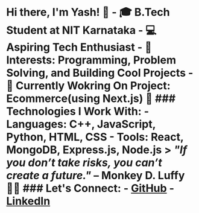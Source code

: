 # Hi there, I'm Yash! 👋  - 🎓 B.Tech Student at NIT Karnataka - 💻 Aspiring Tech Enthusiast - 🌟 Interests: Programming, Problem Solving, and Building Cool Projects - 🚀 Currently Wokring On Project: Ecommerce(using Next.js) 🎵  ### Technologies I Work With: - Languages: C++, JavaScript, Python, HTML, CSS - Tools: React, MongoDB, Express.js, Node.js  > *"If you don’t take risks, you can’t create a future."* – Monkey D. Luffy 🏴‍☠️  ### Let's Connect: - [GitHub](https://github.com/yash-geek) - [LinkedIn](https://linkedin.com/in/yashgautam219)